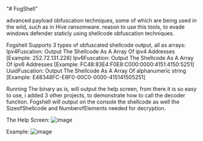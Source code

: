 "# FogShell" 

advanced payload obfuscation techniques, some of which are being used in the wild, such as in Hive ransomware.
reason to use this tools, to evade windows defender staticly using shellcode obfuscation techniques.

Fogshell Supports 3 types of obfuscated shellcode output, all as arrays:
Ipv4Fuscation: Output The Shellcode As A Array Of ipv4 Addresses [Example: 252.72.131.228]
Ipv6Fuscation: Output The Shellcode As A Array Of ipv6 Addresses [Example: FC48:83E4:F0E8:C000:0000:4151:4150:5251]
UuidFuscation: Output The Shellcode As A Array Of alphanumeric string [Example: E48348FC-E8F0-00C0-0000-415141505251]

Running The binary as is, will output the help screen, from there it is so easy to use, i added 3 other projects, to demonstrate how to call the decoder function.
Fogshell will output on the console the shellcode as well the SizeofShellcode and NumberofElements needed for decryption.

The Help Screen:
![image](https://github.com/Spnl48/FogShell/assets/68971838/ff509b78-283b-4d11-bde6-0f0193aa65e3)

Example:
![image](https://github.com/Spnl48/FogShell/assets/68971838/24bd0a63-897f-4eb3-b41d-9939ae10ad3d)
